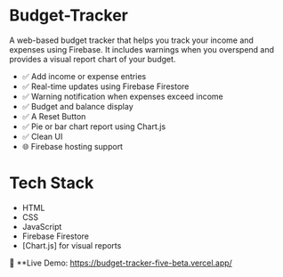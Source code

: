 # Budget-Tracker
A web-based budget tracker that helps you track your income and expenses using Firebase. It includes warnings when you overspend and provides a visual report chart of your budget.

- ✅ Add income or expense entries
- ✅ Real-time updates using Firebase Firestore
- ✅ Warning notification when expenses exceed income
- ✅ Budget and balance display
- ✅ A Reset Button
- ✅ Pie or bar chart report using Chart.js
- ✅ Clean UI
- 🌐 Firebase hosting support

# Tech Stack
- HTML
- CSS
- JavaScript
- Firebase Firestore
- [Chart.js] for visual reports

🔗 **Live Demo: https://budget-tracker-five-beta.vercel.app/
